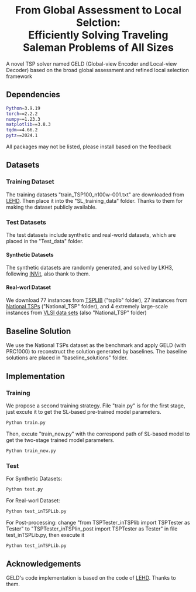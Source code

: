 <h1 align="center">From Global Assessment to Local Selction: <br/> Efficiently Solving Traveling Saleman Problems of All Sizes</h1>

A novel TSP solver named GELD (Global-view Encoder and Local-view Decoder) based on the broad global assessment and refined local selection framework

## Dependencies
```bash
Python=3.9.19
torch==2.2.2
numpy==1.23.3
matplotlib==3.8.3
tqdm==4.66.2
pytz==2024.1
```
All packages may not be listed, please install based on the feedback

## Datasets

### Training Dataset
The training datasets "train_TSP100_n100w-001.txt" are downloaded from [LEHD](https://github.com/CIAM-Group/NCO_code/tree/main/single_objective/LEHD). Then place it into the "SL_training_data" folder. Thanks to them for making the dataset publicly available.

### Test Datasets
The test datasets include synthetic and real-world datasets, which are placed in the "Test_data" folder.
#### Synthetic Datasets
The synthetic datasets are randomly generated, and solved by LKH3, following [INVit](https://github.com/Kasumigaoka-Utaha/INViT), also thank to them.
#### Real-worl Dataset
We download 77 instances from [TSPLIB](http://comopt.ifi.uni-heidelberg.de/software/TSPLIB95/tsp/) ("tsplib" folder), 27 instances from [National TSPs](https://www.math.uwaterloo.ca/tsp/world/countries.html) ("National_TSP" folder), and 4 extremely large-scale instances from [VLSI data sets](https://www.math.uwaterloo.ca/tsp/vlsi/page11.html) (also "National_TSP" folder)


## Baseline Solution
We use the National TSPs dataset as the benchmark and apply GELD (with PRC1000) to reconstruct the solution generated by baselines. The baseline solutions are placed in "baseline_solutions" folder. 


## Implementation
### Training
We propose a second training strategy. File "train.py" is for the first stage, just excute it to get the SL-based pre-trained model parameters. 
```bash
Python train.py
```

Then, excute "train_new.py" with the correspond path of SL-based model to get the two-stage trained model parameters.
```bash
Python train_new.py
```

### Test
For Synthetic Datasets:
```bash
Python test.py
```
For Real-worl Dataset:
```bash
Python test_inTSPLib.py
```

For Post-processing:
change "from TSPTester_inTSPlib import TSPTester as Tester" to "TSPTester_inTSPlin_post import TSPTester as Tester" in file test_inTSPLib.py, then execute it
```bash
Python test_inTSPLib.py
```



## Acknowledgements
GELD's code implementation is based on the code of [LEHD](https://github.com/CIAM-Group/NCO_code/tree/main/single_objective/LEHD). Thanks to them.

